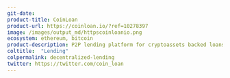 ```yaml
---
git-date:
product-title: CoinLoan
product-url: https://coinloan.io/?ref=10278397
image: /images/output_md/httpscoinloanio.png
ecosystem: ethereum, bitcoin
product-description: P2P lending platform for cryptoassets backed loans.
coltitle:  "Lending"
colpermalink: decentralized-lending
twitter: https://twitter.com/coin_loan
---
```


